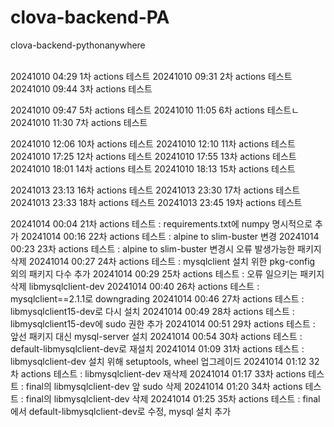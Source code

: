 # clova-backend-PA
clova-backend-pythonanywhere

<br>
20241010 04:29 1차 actions 테스트
20241010 09:31 2차 actions 테스트
20241010 09:44 3차 actions 테스트

20241010 09:47 5차 actions 테스트
20241010 11:05 6차 actions 테스트ㄴ
20241010 11:30 7차 actions 테스트

20241010 12:06 10차 actions 테스트
20241010 12:10 11차 actions 테스트
20241010 17:25 12차 actions 테스트
20241010 17:55 13차 actions 테스트
20241010 18:01 14차 actions 테스트
20241010 18:13 15차 actions 테스트

20241013 23:13 16차 actions 테스트
20241013 23:30 17차 actions 테스트
20241013 23:33 18차 actions 테스트
20241013 23:45 19차 actions 테스트

20241014 00:04 21차 actions 테스트 : requirements.txt에 numpy 명시적으로 추가
20241014 00:16 22차 actions 테스트 : alpine to slim-buster 변경
20241014 00:23 23차 actions 테스트 : alpine to slim-buster 변경시 오류 발생가능한 패키지 삭제
20241014 00:27 24차 actions 테스트 : mysqlclient 설치 위한 pkg-config 외의 패키지 다수 추가
20241014 00:29 25차 actions 테스트 : 오류 일으키는 패키지 삭제 libmysqlclient-dev
20241014 00:40 26차 actions 테스트 : mysqlclient==2.1.1로 downgrading
20241014 00:46 27차 actions 테스트 : libmysqlclient15-dev로 다시 설치
20241014 00:49 28차 actions 테스트 : libmysqlclient15-dev에 sudo 권한 추가
20241014 00:51 29차 actions 테스트 : 앞선 패키지 대신 mysql-server 설치
20241014 00:54 30차 actions 테스트 : default-libmysqlclient-dev로 재설치
20241014 01:09 31차 actions 테스트 : libmysqlclient-dev 설치 위해 setuptools, wheel 업그레이드
20241014 01:12 32차 actions 테스트 : libmysqlclient-dev 재삭제 
20241014 01:17 33차 actions 테스트 : final의 libmysqlclient-dev 앞 sudo 삭제
20241014 01:20 34차 actions 테스트 : final의 libmysqlclient-dev 삭제
20241014 01:25 35차 actions 테스트 : final에서 default-libmysqlclient-dev로 수정, mysql 설치 추가